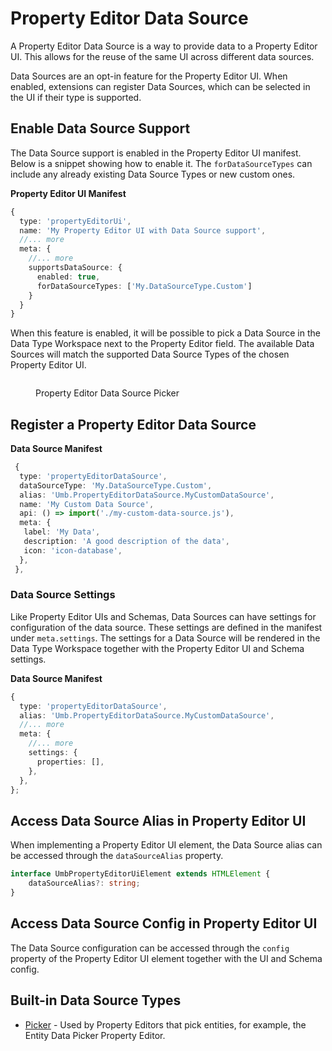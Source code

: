 # Property Editor Data Source

A Property Editor Data Source is a way to provide data to a Property Editor UI. This allows for the reuse of the same UI across different data sources.

Data Sources are an opt-in feature for the Property Editor UI. When enabled, extensions can register Data Sources, which can be selected in the UI if their type is supported.

## Enable Data Source Support

The Data Source support is enabled in the Property Editor UI manifest. Below is a snippet showing how to enable it. The `forDataSourceTypes` can include any already existing Data Source Types or new custom ones.

**Property Editor UI Manifest**

```typescript
{
  type: 'propertyEditorUi',
  name: 'My Property Editor UI with Data Source support',
  //... more
  meta: {
    //... more
    supportsDataSource: {
      enabled: true,
      forDataSourceTypes: ['My.DataSourceType.Custom']
    }
  }
}
```

When this feature is enabled, it will be possible to pick a Data Source in the Data Type Workspace next to the Property Editor field. The available Data Sources will match the supported Data Source Types of the chosen Property Editor UI.

<figure><img src="../.gitbook/assets/umbraco-docs-data-type-property-editor-data-source.png" alt=""><figcaption><p>Property Editor Data Source Picker</p></figcaption></figure>

## Register a Property Editor Data Source

**Data Source Manifest**

```typescript
 {
  type: 'propertyEditorDataSource',
  dataSourceType: 'My.DataSourceType.Custom',
  alias: 'Umb.PropertyEditorDataSource.MyCustomDataSource',
  name: 'My Custom Data Source',
  api: () => import('./my-custom-data-source.js'),
  meta: {
   label: 'My Data',
   description: 'A good description of the data',
   icon: 'icon-database',
  },
 },
```

### Data Source Settings

Like Property Editor UIs and Schemas, Data Sources can have settings for configuration of the data source. These settings are defined in the manifest under `meta.settings`. The settings for a Data Source will be rendered in the Data Type Workspace together with the Property Editor UI and Schema settings.

**Data Source Manifest**

```typescript
{
  type: 'propertyEditorDataSource',
  alias: 'Umb.PropertyEditorDataSource.MyCustomDataSource',
  //... more
  meta: {
    //... more
    settings: {
      properties: [],
    },
  },
};
```

## Access Data Source Alias in Property Editor UI

When implementing a Property Editor UI element, the Data Source alias can be accessed through the `dataSourceAlias` property.

```typescript
interface UmbPropertyEditorUiElement extends HTMLElement {
    dataSourceAlias?: string;
}
```

## Access Data Source Config in Property Editor UI

The Data Source configuration can be accessed through the `config` property of the Property Editor UI element together with the UI and Schema config.

## Built-in Data Source Types

-   [Picker](../data-source-types/picker/README.md) - Used by Property Editors that pick entities, for example, the Entity Data Picker Property Editor.
